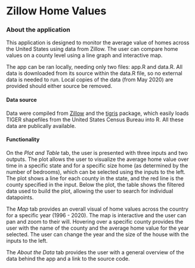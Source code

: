 # Zillow Home Values

### **About the application**

This application is designed to monitor the average value of homes across the United States using data from Zillow. The user can compare home values on a county level using a line graph and interactive map.

The app can be ran locally, needing only two files: app.R and data.R. All data is downloaded from its source within the data.R file, so no external data is needed to run. Local copies of the data (from May 2020) are provided should either source be removed.

#### **Data source**

Data were compiled from [Zillow](https://www.zillow.com/research/data/) and the [tigris](https://cran.r-project.org/web/packages/tigris/tigris.pdf) package, which easily loads TIGER shapefiles from the United States Census Bureau into R. All these data are publically available. 

#### **Functionality**

On the *Plot and Table* tab, the user is presented with three inputs and two outputs. The plot allows the user to visualize the average home value over time in a specific state and for a specific size home (as determined by the number of bedrooms), which can be selected using the inputs to the left. The plot shows a line for each county in the state, and the red line is the county specified in the input. Below the plot, the table shows the filtered data used to build the plot, allowing the user to search for individual datapoints. 

The *Map* tab provides an overall visual of home values across the country for a specific year (1996 - 2020). The map is interactive and the user can pan and zoom to their will. Hovering over a specific county provides the user with the name of the county and the average home value for the year selected. The user can change the year and the size of the house with the inputs to the left. 

The *About the Data* tab provides the user with a general overview of the data behind the app and a link to the source code.
